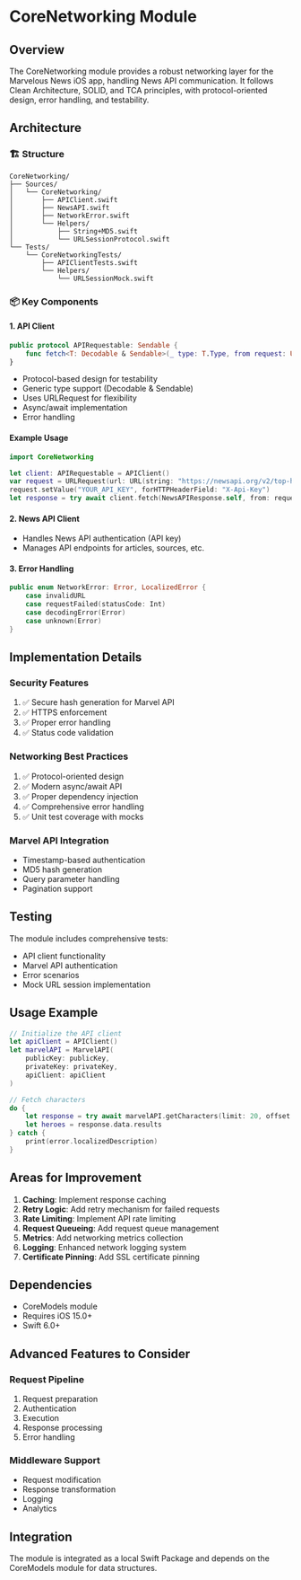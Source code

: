 # CoreNetworking Module

## Overview
The CoreNetworking module provides a robust networking layer for the Marvelous News iOS app, handling News API communication. It follows Clean Architecture, SOLID, and TCA principles, with protocol-oriented design, error handling, and testability.

## Architecture


### 🏗 Structure
```
CoreNetworking/
├── Sources/
│   └── CoreNetworking/
│       ├── APIClient.swift
│       ├── NewsAPI.swift
│       ├── NetworkError.swift
│       └── Helpers/
│           ├── String+MD5.swift
│           └── URLSessionProtocol.swift
└── Tests/
    └── CoreNetworkingTests/
        ├── APIClientTests.swift
        └── Helpers/
            └── URLSessionMock.swift
```

### 📦 Key Components


#### 1. API Client
```swift
public protocol APIRequestable: Sendable {
    func fetch<T: Decodable & Sendable>(_ type: T.Type, from request: URLRequest) async throws -> T
}
```
- Protocol-based design for testability
- Generic type support (Decodable & Sendable)
- Uses URLRequest for flexibility
- Async/await implementation
- Error handling

#### Example Usage
```swift
import CoreNetworking

let client: APIRequestable = APIClient()
var request = URLRequest(url: URL(string: "https://newsapi.org/v2/top-headlines")!)
request.setValue("YOUR_API_KEY", forHTTPHeaderField: "X-Api-Key")
let response = try await client.fetch(NewsAPIResponse.self, from: request)
```


#### 2. News API Client
- Handles News API authentication (API key)
- Manages API endpoints for articles, sources, etc.

#### 3. Error Handling
```swift
public enum NetworkError: Error, LocalizedError {
    case invalidURL
    case requestFailed(statusCode: Int)
    case decodingError(Error)
    case unknown(Error)
}
```

## Implementation Details

### Security Features
1. ✅ Secure hash generation for Marvel API
2. ✅ HTTPS enforcement
3. ✅ Proper error handling
4. ✅ Status code validation

### Networking Best Practices
1. ✅ Protocol-oriented design
2. ✅ Modern async/await API
3. ✅ Proper dependency injection
4. ✅ Comprehensive error handling
5. ✅ Unit test coverage with mocks

### Marvel API Integration
- Timestamp-based authentication
- MD5 hash generation
- Query parameter handling
- Pagination support

## Testing

The module includes comprehensive tests:
- API client functionality
- Marvel API authentication
- Error scenarios
- Mock URL session implementation

## Usage Example

```swift
// Initialize the API client
let apiClient = APIClient()
let marvelAPI = MarvelAPI(
    publicKey: publicKey,
    privateKey: privateKey,
    apiClient: apiClient
)

// Fetch characters
do {
    let response = try await marvelAPI.getCharacters(limit: 20, offset: 0)
    let heroes = response.data.results
} catch {
    print(error.localizedDescription)
}
```

## Areas for Improvement

1. **Caching**: Implement response caching
2. **Retry Logic**: Add retry mechanism for failed requests
3. **Rate Limiting**: Implement API rate limiting
4. **Request Queueing**: Add request queue management
5. **Metrics**: Add networking metrics collection
6. **Logging**: Enhanced network logging system
7. **Certificate Pinning**: Add SSL certificate pinning

## Dependencies
- CoreModels module
- Requires iOS 15.0+
- Swift 6.0+

## Advanced Features to Consider

### Request Pipeline
1. Request preparation
2. Authentication
3. Execution
4. Response processing
5. Error handling

### Middleware Support
- Request modification
- Response transformation
- Logging
- Analytics

## Integration
The module is integrated as a local Swift Package and depends on the CoreModels module for data structures.

